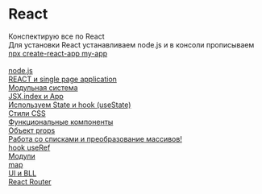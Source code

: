 # React
Конспектирую все по React <br>
Для установки React устанавливаем node.js и в консоли прописываем [npx create-react-app my-app](https://github.com/facebook/create-react-app#quick-overview)<br>
<br>
[node.js]()<br>
[REACT и single page application](https://github.com/Aquariids/React/blob/main/folder/React%20single%20page%20app.md)<br>
[Модульная система]()<br>
[JSX,index и App](https://github.com/Aquariids/Js-Ts-React-etc../blob/main/React/JSX-indexjs-App.md)<br>
[Используем State и hook (useState)](https://github.com/Aquariids/Js-Ts-React-etc../blob/main/React/UseState.md)<br>
[Стили CSS](https://github.com/Aquariids/Js-Ts-React-etc../blob/main/React/css.md)<br>
[Функциональные компоненты](https://github.com/Aquariids/Js-Ts-React-etc../blob/main/React/functionComponent.md)<br>
[Объект props](https://github.com/Aquariids/Js-Ts-React-etc../blob/main/React/props.md)<br>
[Работа со списками и преобразование массивов!](https://github.com/Aquariids/Js-Ts-React-etc../blob/main/React/array-react-Working%20with%20lists.md)<br>
[hook useRef]()<br>
[Модули]()<br>
[map]()<br>
[UI и BLL]()<br>
[React Router]()<br>
